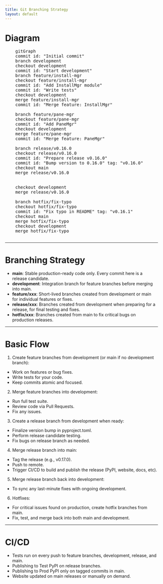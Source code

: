 ```yaml
---
title: Git Branching Strategy
layout: default
---
```


# Diagram

  <pre class="mermaid">
    gitGraph
    commit id: "Initial commit"
    branch development
    checkout development
    commit id: "Start development"
    branch feature/install-mgr
    checkout feature/install-mgr
    commit id: "Add InstallMgr module"
    commit id: "Write tests"
    checkout development
    merge feature/install-mgr
    commit id: "Merge feature: InstallMgr"

    branch feature/pane-mgr
    checkout feature/pane-mgr
    commit id: "Add PaneMgr"
    checkout development
    merge feature/pane-mgr
    commit id: "Merge feature: PaneMgr"

    branch release/v0.16.0
    checkout release/v0.16.0
    commit id: "Prepare release v0.16.0"
    commit id: "Bump version to 0.16.0" tag: "v0.16.0"
    checkout main
    merge release/v0.16.0
    

    checkout development
    merge release/v0.16.0

    branch hotfix/fix-typo
    checkout hotfix/fix-typo
    commit id: "Fix typo in README" tag: "v0.16.1"
    checkout main
    merge hotfix/fix-typo
    checkout development
    merge hotfix/fix-typo    
  </pre>
  <script type="module">
    import mermaid from 'https://cdn.jsdelivr.net/npm/mermaid@10/dist/mermaid.esm.min.mjs';
    mermaid.initialize({ startOnLoad: true });
  </script>

---

# Branching Strategy

* **main**: Stable production-ready code only. Every commit here is a release candidate.
* **development**: Integration branch for feature branches before merging into main.
* **feature/xxx**: Short-lived branches created from development or main for individual features or fixes.
* **release/xxx**: Branches created from development when preparing for a release, for final testing and fixes.
* **hotfix/xxx**: Branches created from main to fix critical bugs on production releases.

---

# Basic Flow

1) Create feature branches from development (or main if no development branch):

  * Work on features or bug fixes.
  * Write tests for your code.
  * Keep commits atomic and focused.

2) Merge feature branches into development:

  * Run full test suite.
  * Review code via Pull Requests.
  * Fix any issues.

3) Create a release branch from development when ready:

  * Finalize version bump in pyproject.toml.
  * Perform release candidate testing.
  * Fix bugs on release branch as needed.

4) Merge release branch into main:

  * Tag the release (e.g., v0.17.0).
  * Push to remote.
  * Trigger CI/CD to build and publish the release (PyPI, website, docs, etc).

5) Merge release branch back into development:

  * To sync any last-minute fixes with ongoing development.

6) Hotfixes:

  * For critical issues found on production, create hotfix branches from main.
  * Fix, test, and merge back into both main and development.

---

# CI/CD

  * Tests run on every push to feature branches, development, release, and main.
  * Publishing to Test PyPI on release branches.
  * Publishing to Prod PyPI only on tagged commits in main.
  * Website updated on main releases or manually on demand.